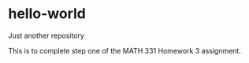 # hello-world
Just another repository

This is to complete step one of the MATH 331 Homework 3 assignment.
